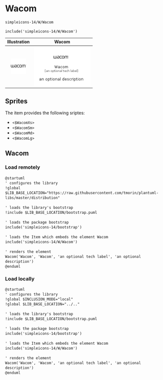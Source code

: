 # Wacom


```text
simpleicons-14/W/Wacom
```

```text
include('simpleicons-14/W/Wacom')
```



| Illustration | Wacom |
| :---: | :---: |
| ![illustration for Illustration](../../simpleicons-14/W/Wacom.png) | ![illustration for Wacom](../../simpleicons-14/W/Wacom.Local.png) |



## Sprites
The item provides the following sriptes:

- `<$WacomXs>`
- `<$WacomSm>`
- `<$WacomMd>`
- `<$WacomLg>`





## Wacom

### Load remotely
```plantuml
@startuml
' configures the library
!global $LIB_BASE_LOCATION="https://raw.githubusercontent.com/tmorin/plantuml-libs/master/distribution"

' loads the library's bootstrap
!include $LIB_BASE_LOCATION/bootstrap.puml

' loads the package bootstrap
include('simpleicons-14/bootstrap')

' loads the Item which embeds the element Wacom
include('simpleicons-14/W/Wacom')

' renders the element
Wacom('Wacom', 'Wacom', 'an optional tech label', 'an optional description')
@enduml
```

### Load locally
```plantuml
@startuml
' configures the library
!global $INCLUSION_MODE="local"
!global $LIB_BASE_LOCATION="../.."

' loads the library's bootstrap
!include $LIB_BASE_LOCATION/bootstrap.puml

' loads the package bootstrap
include('simpleicons-14/bootstrap')

' loads the Item which embeds the element Wacom
include('simpleicons-14/W/Wacom')

' renders the element
Wacom('Wacom', 'Wacom', 'an optional tech label', 'an optional description')
@enduml
```

